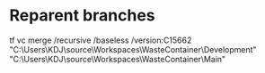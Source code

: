 
# Reparent branches
tf vc merge /recursive /baseless /version:C15662 "C:\Users\KDJ\source\Workspaces\WasteContainer\Development" "C:\Users\KDJ\source\Workspaces\WasteContainer\Main"